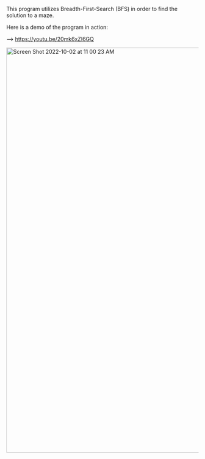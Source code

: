 This program utilizes Breadth-First-Search (BFS) in order to find the solution to a maze.

Here is a demo of the program in action:

--> https://youtu.be/20mk6xZI6GQ

<img width="1059" alt="Screen Shot 2022-10-02 at 11 00 23 AM" src="https://user-images.githubusercontent.com/37419003/193460929-7dd20dd1-d0fe-4c8a-9b40-a349a5fa7b06.png">
